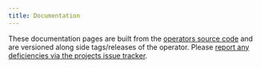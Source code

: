 ```yaml
---
title: Documentation
---
```


These documentation pages are built from the [operators source code][cnp] and are versioned along side tags/releases of the operator. Please [report any deficiencies via the projects issue tracker][issues].


[cnp]: https://github.com/cloudnative-pg/cloudnative-pg
[issues]: https://github.com/cloudnative-pg/cloudnative-pg.github.io/issues
